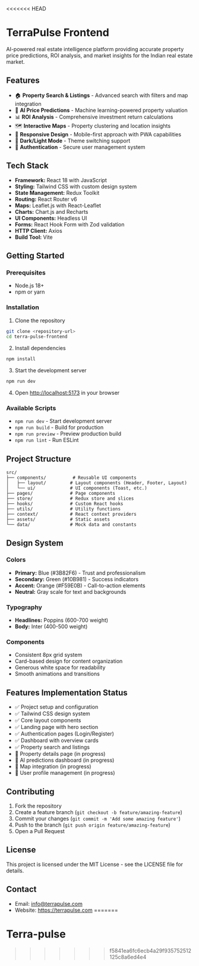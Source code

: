 <<<<<<< HEAD
# TerraPulse Frontend

AI-powered real estate intelligence platform providing accurate property price predictions, ROI analysis, and market insights for the Indian real estate market.

## Features

- 🏠 **Property Search & Listings** - Advanced search with filters and map integration
- 🤖 **AI Price Predictions** - Machine learning-powered property valuation
- 📊 **ROI Analysis** - Comprehensive investment return calculations
- 🗺️ **Interactive Maps** - Property clustering and location insights
- 📱 **Responsive Design** - Mobile-first approach with PWA capabilities
- 🌙 **Dark/Light Mode** - Theme switching support
- 🔐 **Authentication** - Secure user management system

## Tech Stack

- **Framework:** React 18 with JavaScript
- **Styling:** Tailwind CSS with custom design system
- **State Management:** Redux Toolkit
- **Routing:** React Router v6
- **Maps:** Leaflet.js with React-Leaflet
- **Charts:** Chart.js and Recharts
- **UI Components:** Headless UI
- **Forms:** React Hook Form with Zod validation
- **HTTP Client:** Axios
- **Build Tool:** Vite

## Getting Started

### Prerequisites

- Node.js 18+ 
- npm or yarn

### Installation

1. Clone the repository
```bash
git clone <repository-url>
cd terra-pulse-frontend
```

2. Install dependencies
```bash
npm install
```

3. Start the development server
```bash
npm run dev
```

4. Open [http://localhost:5173](http://localhost:5173) in your browser

### Available Scripts

- `npm run dev` - Start development server
- `npm run build` - Build for production
- `npm run preview` - Preview production build
- `npm run lint` - Run ESLint

## Project Structure

```
src/
├── components/          # Reusable UI components
│   ├── layout/         # Layout components (Header, Footer, Layout)
│   └── ui/             # UI components (Toast, etc.)
├── pages/              # Page components
├── store/              # Redux store and slices
├── hooks/              # Custom React hooks
├── utils/              # Utility functions
├── context/            # React context providers
├── assets/             # Static assets
└── data/               # Mock data and constants
```

## Design System

### Colors
- **Primary:** Blue (#3B82F6) - Trust and professionalism
- **Secondary:** Green (#10B981) - Success indicators
- **Accent:** Orange (#F59E0B) - Call-to-action elements
- **Neutral:** Gray scale for text and backgrounds

### Typography
- **Headlines:** Poppins (600-700 weight)
- **Body:** Inter (400-500 weight)

### Components
- Consistent 8px grid system
- Card-based design for content organization
- Generous white space for readability
- Smooth animations and transitions

## Features Implementation Status

- ✅ Project setup and configuration
- ✅ Tailwind CSS design system
- ✅ Core layout components
- ✅ Landing page with hero section
- ✅ Authentication pages (Login/Register)
- ✅ Dashboard with overview cards
- ✅ Property search and listings
- 🔄 Property details page (in progress)
- 🔄 AI predictions dashboard (in progress)
- 🔄 Map integration (in progress)
- 🔄 User profile management (in progress)

## Contributing

1. Fork the repository
2. Create a feature branch (`git checkout -b feature/amazing-feature`)
3. Commit your changes (`git commit -m 'Add some amazing feature'`)
4. Push to the branch (`git push origin feature/amazing-feature`)
5. Open a Pull Request

## License

This project is licensed under the MIT License - see the LICENSE file for details.

## Contact

- Email: info@terrapulse.com
- Website: https://terrapulse.com
=======
# Terra-pulse
>>>>>>> f5841ea6fc6ecb4a29f935752512125c8a6ed4e4
